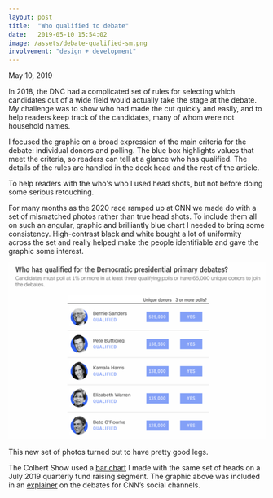 ```yaml
---
layout: post
title:  "Who qualified to debate"
date:   2019-05-10 15:54:02
image: /assets/debate-qualified-sm.png
involvement: "design + development"
---
```


<p class="date" markdown="1">
May 10, 2019
</p>

In 2018, the DNC had a complicated set of rules for selecting which candidates out of a wide field would actually take the stage at the debate. My challenge was to show who had made the cut quickly and easily, and to help readers keep track of the candidates, many of whom were not household names.

I focused the graphic on a broad expression of the main criteria for the debate: individual donors and polling. The blue box highlights values that meet the criteria, so readers can tell at a glance who has qualified. The details of the rules are handled in the deck head and the rest of the article.

To help readers with the who's who I used head shots, but not before doing some serious retouching.

For many months as the 2020 race ramped up at CNN we made do with a set of mismatched photos rather than true head shots. To include them all on such an angular, graphic and brilliantly blue chart I needed to bring some consistency. High-contrast black and white bought a lot of uniformity across the set and really helped make the people identifiable and gave the graphic some interest.


[![](/assets/debate-qualified.png)](https://www.cnn.com/2019/05/09/politics/democratic-primary-debates-tracking-qualifications-polling-fundraising/index.html)

This new set of photos turned out to have pretty good legs.

The Colbert Show used a [bar chart](/assets/LateShow.jpg) I made with the same set of heads on a July 2019 quarterly fund raising segment. The graphic above was included in an  [explainer](https://www.cnn.com/videos/politics/2019/06/13/how-to-qualify-for-a-presidential-debate-mh-orig.cnn) on the debates for CNN’s social channels.
